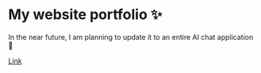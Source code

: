 # My website portfolio ✨

In the near future, I am planning to update it to an entire AI chat application 🤖

[Link](https://grafgooseman.github.io/portfolio/)

